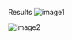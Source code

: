 Results
![image1](https://github.com/AayushBharti/youtubefrontend/assets/103554027/3cdb8ee6-4b89-43d2-b060-28ab44a3aad4)

![image2](https://github.com/AayushBharti/youtubefrontend/assets/103554027/f5e86cc9-66dd-4966-87f7-24264e3b3051)
